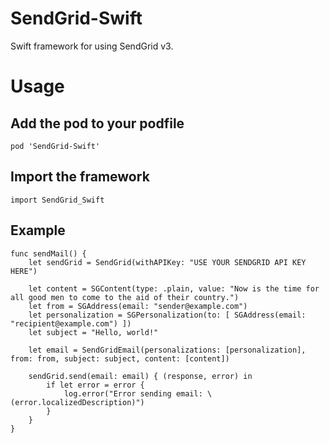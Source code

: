# SendGrid-Swift

Swift framework for using SendGrid v3.

# Usage

## Add the pod to your podfile

    pod 'SendGrid-Swift'

## Import the framework

    import SendGrid_Swift

## Example

    func sendMail() {
        let sendGrid = SendGrid(withAPIKey: "USE YOUR SENDGRID API KEY HERE")
        
        let content = SGContent(type: .plain, value: "Now is the time for all good men to come to the aid of their country.")
        let from = SGAddress(email: "sender@example.com")
        let personalization = SGPersonalization(to: [ SGAddress(email: "recipient@example.com") ])
        let subject = "Hello, world!"
        
        let email = SendGridEmail(personalizations: [personalization], from: from, subject: subject, content: [content])
        
        sendGrid.send(email: email) { (response, error) in
            if let error = error {
                log.error("Error sending email: \(error.localizedDescription)")
            }
        }
    }
